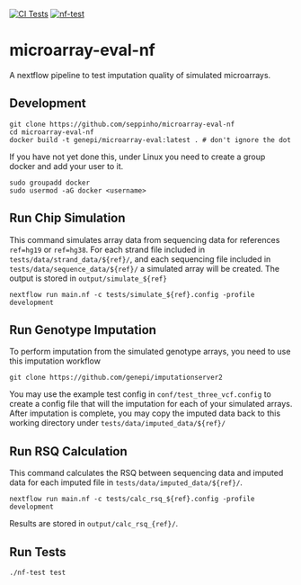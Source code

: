 [![CI Tests](https://github.com/genepi/microarray-eval-nf/actions/workflows/ci-tests.yml/badge.svg)](https://github.com/genepi/microarray-eval-nf/actions/workflows/ci-tests.yml)
[![nf-test](https://img.shields.io/badge/tested_with-nf--test-337ab7.svg)](https://github.com/askimed/nf-test)

# microarray-eval-nf

A nextflow pipeline to test imputation quality of simulated microarrays.

## Development
```
git clone https://github.com/seppinho/microarray-eval-nf
cd microarray-eval-nf
docker build -t genepi/microarray-eval:latest . # don't ignore the dot
```
If you have not yet done this, under Linux you need to create a group docker and add your user to it.
```
sudo groupadd docker
sudo usermod -aG docker <username>
```

## Run Chip Simulation
This command simulates array data from sequencing data for references ```ref=hg19``` or ```ref=hg38```.
For each strand file included in ```tests/data/strand_data/${ref}/```, and each sequencing file included in ```tests/data/sequence_data/${ref}/``` a simulated array will be created. The output is stored in ```output/simulate_${ref}```
```
nextflow run main.nf -c tests/simulate_${ref}.config -profile development
```

## Run Genotype Imputation
To perform imputation from the simulated genotype arrays, you need to use this imputation workflow
```
git clone https://github.com/genepi/imputationserver2
```
You may use the example test config in ```conf/test_three_vcf.config``` to create a config file that will the imputation for each of your simulated arrays. After imputation is complete, you may copy the imputed data back to this working directory under ```tests/data/imputed_data/${ref}/```

## Run RSQ Calculation
This command calculates the RSQ between sequencing data and imputed data for each imputed file in ```tests/data/imputed_data/${ref}/```. 
```
nextflow run main.nf -c tests/calc_rsq_${ref}.config -profile development
```
Results are stored in ```output/calc_rsq_{ref}/```.

## Run Tests
````
./nf-test test
